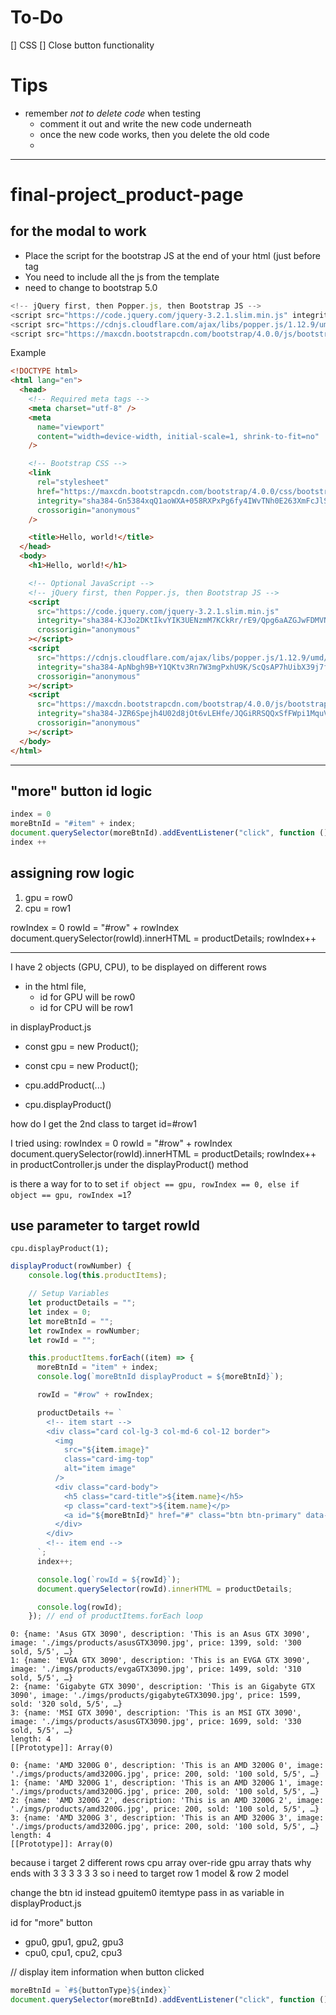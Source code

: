 # To-Do

[] CSS
[] Close button functionality

# Tips

- remember _not to delete code_ when testing
  - comment it out and write the new code underneath
  - once the new code works, then you delete the old code
  -

---

# final-project_product-page

## for the modal to work

- Place the script for the bootstrap JS at the end of your html (just before </body> tag
- You need to include all the js from the template
- need to change to bootstrap 5.0

```js
<!-- jQuery first, then Popper.js, then Bootstrap JS -->
<script src="https://code.jquery.com/jquery-3.2.1.slim.min.js" integrity="sha384-KJ3o2DKtIkvYIK3UENzmM7KCkRr/rE9/Qpg6aAZGJwFDMVNA/GpGFF93hXpG5KkN" crossorigin="anonymous"></script>
<script src="https://cdnjs.cloudflare.com/ajax/libs/popper.js/1.12.9/umd/popper.min.js" integrity="sha384-ApNbgh9B+Y1QKtv3Rn7W3mgPxhU9K/ScQsAP7hUibX39j7fakFPskvXusvfa0b4Q" crossorigin="anonymous"></script>
<script src="https://maxcdn.bootstrapcdn.com/bootstrap/4.0.0/js/bootstrap.min.js" integrity="sha384-JZR6Spejh4U02d8jOt6vLEHfe/JQGiRRSQQxSfFWpi1MquVdAyjUar5+76PVCmYl" crossorigin="anonymous"></script>
```

Example

```html
<!DOCTYPE html>
<html lang="en">
  <head>
    <!-- Required meta tags -->
    <meta charset="utf-8" />
    <meta
      name="viewport"
      content="width=device-width, initial-scale=1, shrink-to-fit=no"
    />

    <!-- Bootstrap CSS -->
    <link
      rel="stylesheet"
      href="https://maxcdn.bootstrapcdn.com/bootstrap/4.0.0/css/bootstrap.min.css"
      integrity="sha384-Gn5384xqQ1aoWXA+058RXPxPg6fy4IWvTNh0E263XmFcJlSAwiGgFAW/dAiS6JXm"
      crossorigin="anonymous"
    />

    <title>Hello, world!</title>
  </head>
  <body>
    <h1>Hello, world!</h1>

    <!-- Optional JavaScript -->
    <!-- jQuery first, then Popper.js, then Bootstrap JS -->
    <script
      src="https://code.jquery.com/jquery-3.2.1.slim.min.js"
      integrity="sha384-KJ3o2DKtIkvYIK3UENzmM7KCkRr/rE9/Qpg6aAZGJwFDMVNA/GpGFF93hXpG5KkN"
      crossorigin="anonymous"
    ></script>
    <script
      src="https://cdnjs.cloudflare.com/ajax/libs/popper.js/1.12.9/umd/popper.min.js"
      integrity="sha384-ApNbgh9B+Y1QKtv3Rn7W3mgPxhU9K/ScQsAP7hUibX39j7fakFPskvXusvfa0b4Q"
      crossorigin="anonymous"
    ></script>
    <script
      src="https://maxcdn.bootstrapcdn.com/bootstrap/4.0.0/js/bootstrap.min.js"
      integrity="sha384-JZR6Spejh4U02d8jOt6vLEHfe/JQGiRRSQQxSfFWpi1MquVdAyjUar5+76PVCmYl"
      crossorigin="anonymous"
    ></script>
  </body>
</html>
```

---

## "more" button id logic

```js
index = 0
moreBtnId = "#item" + index;
document.querySelector(moreBtnId).addEventListener("click", function ())
index ++
```

## assigning row logic

1. gpu = row0
2. cpu = row1

rowIndex = 0
rowId = "#row" + rowIndex
document.querySelector(rowId).innerHTML = productDetails;
rowIndex++

---

I have 2 objects (GPU, CPU), to be displayed on different rows

- in the html file,
  - id for GPU will be row0
  - id for CPU will be row1

in displayProduct.js

- const gpu = new Product();
- const cpu = new Product();

- cpu.addProduct(...)
- cpu.displayProduct()

how do I get the 2nd class to target id=#row1

I tried using:
rowIndex = 0
rowId = "#row" + rowIndex
document.querySelector(rowId).innerHTML = productDetails;
rowIndex++
in productController.js under the displayProduct() method

is there a way for to to set `if object == gpu, rowIndex == 0, else if object == gpu, rowIndex =1`?

## use parameter to target rowId

`cpu.displayProduct(1);`

```js
displayProduct(rowNumber) {
    console.log(this.productItems);

    // Setup Variables
    let productDetails = "";
    let index = 0;
    let moreBtnId = "";
    let rowIndex = rowNumber;
    let rowId = "";

    this.productItems.forEach((item) => {
      moreBtnId = "item" + index;
      console.log(`moreBtnId displayProduct = ${moreBtnId}`);

      rowId = "#row" + rowIndex;

      productDetails += `
        <!-- item start -->
        <div class="card col-lg-3 col-md-6 col-12 border">
          <img
            src="${item.image}"
            class="card-img-top"
            alt="item image"
          />
          <div class="card-body">
            <h5 class="card-title">${item.name}</h5>
            <p class="card-text">${item.name}</p>
            <a id="${moreBtnId}" href="#" class="btn btn-primary" data-toggle="modal" data-target="#productModal">More</a>
          </div>
        </div>
        <!-- item end -->
      `;
      index++;

      console.log(`rowId = ${rowId}`);
      document.querySelector(rowId).innerHTML = productDetails;

      console.log(rowId);
    }); // end of productItems.forEach loop
```

```
0: {name: 'Asus GTX 3090', description: 'This is an Asus GTX 3090', image: './imgs/products/asusGTX3090.jpg', price: 1399, sold: '300 sold, 5/5', …}
1: {name: 'EVGA GTX 3090', description: 'This is an EVGA GTX 3090', image: './imgs/products/evgaGTX3090.jpg', price: 1499, sold: '310 sold, 5/5', …}
2: {name: 'Gigabyte GTX 3090', description: 'This is an Gigabyte GTX 3090', image: './imgs/products/gigabyteGTX3090.jpg', price: 1599, sold: '320 sold, 5/5', …}
3: {name: 'MSI GTX 3090', description: 'This is an MSI GTX 3090', image: './imgs/products/asusGTX3090.jpg', price: 1699, sold: '330 sold, 5/5', …}
length: 4
[[Prototype]]: Array(0)
```

```
0: {name: 'AMD 3200G 0', description: 'This is an AMD 3200G 0', image: './imgs/products/amd3200G.jpg', price: 200, sold: '100 sold, 5/5', …}
1: {name: 'AMD 3200G 1', description: 'This is an AMD 3200G 1', image: './imgs/products/amd3200G.jpg', price: 200, sold: '100 sold, 5/5', …}
2: {name: 'AMD 3200G 2', description: 'This is an AMD 3200G 2', image: './imgs/products/amd3200G.jpg', price: 200, sold: '100 sold, 5/5', …}
3: {name: 'AMD 3200G 3', description: 'This is an AMD 3200G 3', image: './imgs/products/amd3200G.jpg', price: 200, sold: '100 sold, 5/5', …}
length: 4
[[Prototype]]: Array(0)
```

because i target 2 different rows
cpu array over-ride gpu array thats why ends with 3 3 3 3 3 3
so i need to target row 1 model & row 2 model

change the btn id instead
gpuitem0
itemtype pass in as variable in displayProduct.js

id for "more" button

- gpu0, gpu1, gpu2, gpu3
- cpu0, cpu1, cpu2, cpu3

// display item information when button clicked

```js
moreBtnId = `#${buttonType}${index}`
document.querySelector(moreBtnId).addEventListener("click", function ()
```
